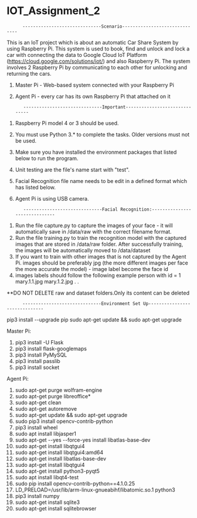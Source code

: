 # IOT_Assignment_2

          ------------------------------Scenario------------------------------

This is an IoT project which is about an automatic Car Share System by using Raspberry Pi.
This system is used to book, find and unlock and lock a car with connecting the data to Google Cloud IoT Platform (https://cloud.google.com/solutions/iot/) and also Raspberry Pi.
The system involves 2 Raspberry Pi by communicating to each other for unlocking and returning the cars.
1) Master Pi - Web-based system connected with your Raspberry Pi
2) Agent Pi - every car has its own Raspberry Pi that attached on it


          ------------------------------Important------------------------------ 
1. Raspberry Pi model 4 or 3 should be used.
2. You must use Python 3.* to complete the tasks. Older versions must not be used.
3. Make sure you have installed the environment packages that listed below to run the program.
4. Unit testing are the file's name start with "test".
5. Facial Recognition file name needs to be edit in a defined format which has listed below.
6. Agent Pi is using USB camera.


          ------------------------------Facial Recognition:------------------------------
1) Run the file capture.py to capture the images of your face - it will automatically save in /data/raw with the correct filename format.
2) Run the file training.py to train the recognition model with the captured images that are stored in /data/raw folder. After successfully training, the images will be automatically moved to /data/dataset
3) If you want to train with other images that is not captured by the Agent Pi.
images should be preferably jpg (the more different images per face the more accurate the model) - image label become the face id
4) images labels should follow the following example
  person with id = 1
  mary.1.1.jpg
  mary.1.2.jpg
  . 
  .  

**DO NOT DELETE raw and dataset folders.Only its content can be deleted


          ------------------------------Environment Set Up------------------------------

pip3 install --upgrade pip
sudo apt-get update && sudo apt-get upgrade

Master Pi:
1. pip3 install -U Flask
2. pip3 install flask-googlemaps
3. pip3 install PyMySQL
4. pip3 install passlib
5. pip3 install socket

Agent Pi:
1. sudo apt-get purge wolfram-engine
2. sudo apt-get purge libreoffice*
3. sudo apt-get clean
4. sudo apt-get autoremove
5. sudo apt-get update && sudo apt-get upgrade
6. sudo pip3 install opencv-contrib-python
7. pip3 install wheel
8. sudo apt install libjasper1
9. sudo apt-get --yes --force-yes install libatlas-base-dev
10. sudo apt-get install libqtgui4 
11. sudo apt-get install libqtgui4:amd64
12. sudo apt-get install libatlas-base-dev
13. sudo apt-get install libqtgui4 
14. sudo apt-get install python3-pyqt5 
15. sudo apt install libqt4-test
16. sudo pip install opencv-contrib-python==4.1.0.25
17. LD_PRELOAD=/usr/lib/arm-linux-gnueabihf/libatomic.so.1 python3
18. pip3 install numpy
19. sudo apt-get install sqlite3
20. sudo apt-get install sqlitebrowser

